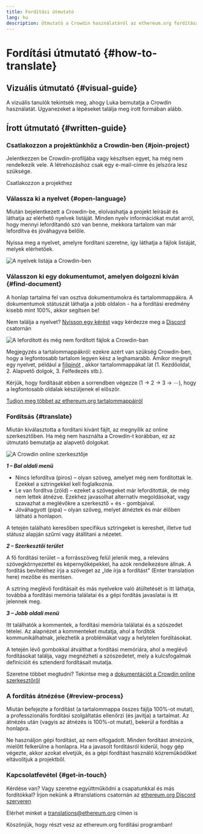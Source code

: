 ```yaml
---
title: Fordítási útmutató
lang: hu
description: Útmutató a Crowdin használatáról az ethereum.org fordítása kapcsán
---
```


# Fordítási útmutató {#how-to-translate}

## Vizuális útmutató {#visual-guide}

A vizuális tanulók tekintsék meg, ahogy Luka bemutatja a Crowdin használatát. Ugyanezeket a lépéseket találja meg írott formában alább.

<YouTube id="Ii7bYhanLs4" />

## Írott útmutató {#written-guide}

### Csatlakozzon a projektünkhöz a Crowdin-ben {#join-project}

Jelentkezzen be Crowdin-profiljába vagy készítsen egyet, ha még nem rendelkezik vele. A létrehozáshoz csak egy e-mail-címre és jelszóra lesz szüksége.

<ButtonLink href="https://crowdin.com/project/ethereum-org/">
  Csatlakozzon a projekthez
</ButtonLink>

### Válassza ki a nyelvet {#open-language}

Miután bejelentkezett a Crowdin-be, elolvashatja a projekt leírását és láthatja az elérhető nyelvek listáját. Minden nyelv információkat mutat arról, hogy mennyi lefordítandó szó van benne, mekkora tartalom van már lefordítva és jóváhagyva belőle.

Nyissa meg a nyelvet, amelyre fordítani szeretne, így láthatja a fájlok listáját, melyek elérhetőek.

![A nyelvek listája a Crowdin-ben](./list-of-languages.png)

### Válasszon ki egy dokumentumot, amelyen dolgozni kíván {#find-document}

A honlap tartalma fel van osztva dokumentumokra és tartalommappákra. A dokumentumok státuszát láthatja a jobb oldalon - ha a fordítási eredmény kisebb mint 100%, akkor segítsen be!

Nem találja a nyelvet? [Nyisson egy kérést](https://github.com/ethereum/ethereum-org-website/issues/new/choose) vagy kérdezze meg a [Discord](https://discord.gg/ethereum-org) csatornán

![A lefordított és még nem fordított fájlok a Crowdin-ban](./crowdin-files.png)

Megjegyzés a tartalommappákról: ezekre azért van szükség Crowdin-ben, hogy a legfontosabb tartalom legyen kész a leghamarabb. Amikor megnyit egy nyelvet, például a [filipinót](https://crowdin.com/project/ethereum-org/fil#) , akkor tartalommappákat lát (1. Kezdőoldal, 2. Alapvető dolgok, 3. Felfedezés stb.).

Kérjük, hogy fordítását ebben a sorrendben végezze (1 → 2 → 3 → ⋯), hogy a legfontosabb oldalak készüljenek el először.

[Tudjon meg többet az ethereum.org tartalommappáiról](/contributing/translation-program/content-buckets/)

### Fordítsás {#translate}

Miután kiválasztotta a fordítani kívánt fájlt, az megnyílik az online szerkesztőben. Ha még nem használta a Crowdin-t korábban, ez az útmutató bemutatja az alapvető dolgokat.

![A Crowdin online szerkesztője](./online-editor.png)

**_1 – Bal oldali menü_**

- Nincs lefordítva (piros) – olyan szöveg, amelyet még nem fordítottak le. Ezekkel a sztringekkel kell foglalkoznia.
- Le van fordítva (zöld) – ezeket a szövegeket már lefordították, de még nem lettek átnézve. Ezekhez javasolhat alternatív megoldásokat, vagy szavazhat a meglévőkre a szerkesztő + és - gombjaival.
- Jóváhagyott (pipa) – olyan szöveg, melyet átnéztek és már élőben látható a honlapon.

A tetején található keresőben specifikus sztringeket is kereshet, illetve tud státusz alapján szűrni vagy átállítani a nézetet.

**_2 – Szerkesztői terület_**

A fő fordítási terület – a forrásszöveg felül jelenik meg, a releváns szövegkörnyezettel és képernyőképekkel, ha azok rendelkezésre állnak. A fordítás beviteléhez írja a szöveget az „Ide írja a fordítást” (Enter translation here) mezőbe és mentsen.

A sztring meglévő fordításait és más nyelvekre való átültetését is itt láthatja, továbbá a fordítási memória találatai és a gépi fordítás javaslatai is itt jelennek meg.

**_3 – Jobb oldali menü_**

Itt találhatók a kommentek, a fordítási memória találatai és a szószedet tételei. Az alapnézet a kommenteket mutatja, ahol a fordítók kommunikálhatnak, jelezhetik a problémákat vagy a helytelen fordításokat.

A tetején lévő gombokkal átválthat a fordítási memóriára, ahol a meglévő fordításokat találja, vagy megnézheti a szószedetet, mely a kulcsfogalmak definícióit és sztenderd fordításait mutatja.

Szeretne többet megtudni? Tekintse meg a [dokumentációt a Crowdin online szerkesztőről](https://support.crowdin.com/online-editor/)

### A fordítás átnézése {#review-process}

Miután befejezte a fordítást (a tartalommappa összes fájlja 100%-ot mutat), a professzionális fordítási szolgáltatás ellenőrzi (és javítja) a tartalmat. Az átnézés után (vagyis az átnézés is 100%-ot mutat), bekerül a fordítás a honlapra.

<InfoBanner shouldCenter emoji=":warning:">
  Ne használjon gépi fordítást, az nem elfogadott. Minden fordítást átnézünk, mielőtt felkerülne a honlapra. Ha a javasolt fordításról kiderül, hogy gép végezte, akkor azokat elvetjük, és a gépi fordítást használó közreműködőket eltávolítjuk a projektből.
</InfoBanner>

### Kapcsolatfevétel {#get-in-touch}

Kérdése van? Vagy szeretne együttműködni a csapatunkkal és más fordítókkal? Írjon nekünk a #translations csatornán az [ethereum.org Discord szerveren](https://discord.gg/ethereum-org)

Elérhet minket a translations@ethereum.org címen is

Köszönjük, hogy részt vesz az ethereum.org fordítási programban!
